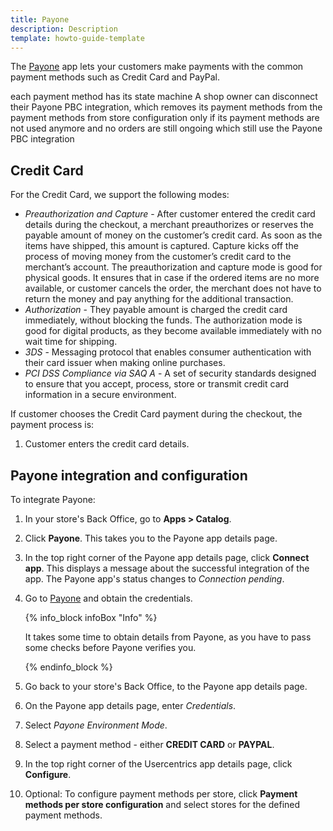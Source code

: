 ```yaml
---
title: Payone
description: Description
template: howto-guide-template
---
```


The [Payone](https://www.payone.com/DE-en) app lets your customers make payments with the common payment methods such as Credit Card and PayPal.

each payment method has its state machine
A shop owner can disconnect their Payone PBC integration, which removes its payment methods from the payment methods from store configuration only if its payment methods are not used anymore and no orders are still ongoing which still use the Payone PBC integration

## Credit Card

For the Credit Card, we support the following modes:

- *Preauthorization and Capture* - After customer entered the credit card details during the checkout, a merchant preauthorizes or reserves the payable amount of money on the customer’s credit card. As soon as the items have shipped, this amount is captured. Capture kicks off the process of moving money from the customer’s credit card to the merchant’s account. The preauthorization and capture mode is good for physical goods. It ensures that in case if the ordered items are no more available, or customer cancels the order, the merchant does not have to return the money and pay anything for the additional transaction.
- *Authorization* - They payable amount is charged the credit card immediately, without blocking the funds. The authorization mode is good for digital products, as they become available immediately with no wait time for shipping.
- *3DS* - Messaging protocol that enables consumer authentication with their card issuer when making online purchases.
- *PCI DSS Compliance via SAQ A* - A set of security standards designed to ensure that you accept, process, store or transmit credit card information in a secure environment.


If customer chooses the Credit Card payment during the checkout, the payment process is:

1. Customer enters the credit card details.

## Payone integration and configuration

To integrate Payone:

1. In your store's Back Office, go to **Apps&nbsp;<span aria-label="and then">></span> Catalog**.
2. Click **Payone**.
   This takes you to the Payone app details page.
3. In the top right corner of the Payone app details page, click **Connect app**.
   This displays a message about the successful integration of the app. The Payone app's status changes to *Connection pending*.   
4. Go to [Payone](https://www.payone.com) and obtain the credentials.
   
   {% info_block infoBox "Info" %}

   It takes some time to obtain details from Payone, as you have to pass some checks before Payone verifies you.

   {% endinfo_block %}

5. Go back to your store's Back Office, to the Payone app details page.
6. On the Payone app details page, enter *Credentials*.
7. Select *Payone Environment Mode*.
8. Select a payment method - either **CREDIT CARD** or **PAYPAL**.
9. In the top right corner of the Usercentrics app details page, click **Configure**.
10. Optional: To configure payment methods per store, click **Payment methods per store configuration** and select stores for the defined payment methods.

